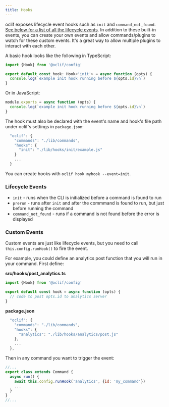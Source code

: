 ```yaml
---
title: Hooks
---
```


oclif exposes lifecycle event hooks such as `init` and `command_not_found`. [See below for a list of all the lifecycle events](#lifecycle-events). In addition to these built-in events, you can create your own events and allow commands/plugins to watch for these custom events. It's a great way to allow multiple plugins to interact with each other.

A basic hook looks like the following in TypeScript:

```typescript
import {Hook} from '@oclif/config'

export default const hook: Hook<'init'> = async function (opts) {
  console.log(`example init hook running before ${opts.id}\n`)
}
```

Or in JavaScript:

```js
module.exports = async function (opts) {
  console.log(`example init hook running before ${opts.id}\n`)
}
```

The hook must also be declared with the event's name and hook's file path under oclif's settings in `package.json`:

```js
  "oclif": {
    "commands": "./lib/commands",
    "hooks": {
      "init": "./lib/hooks/init/example.js"
    }
    ...
  }
```

You can create hooks with `oclif hook myhook --event=init`.

### Lifecycle Events

* `init` - runs when the CLI is initialized before a command is found to run
* `prerun` - runs after `init` and after the commmand is found to run, but just before running the command
* `command_not_found` - runs if a command is not found before the error is displayed

### Custom Events

Custom events are just like lifecycle events, but you need to call `this.config.runHook()` to fire the event.

For example, you could define an analytics post function that you will run in your command. First define:

**src/hooks/post_analytics.ts**
```js
import {Hook} from '@oclif/config'

export default const hook = async function (opts) {
  // code to post opts.id to analytics server
}
```

**package.json**
```js
  "oclif": {
    "commands": "./lib/commands",
    "hooks": {
      "analytics": "./lib/hooks/analytics/post.js"
    },
    ...
  },
```

Then in any command you want to trigger the event:

```js
//...
export class extends Command {
  async run() {
    await this.config.runHook('analytics', {id: 'my_command'})
    ...
  }
}
//...
```
